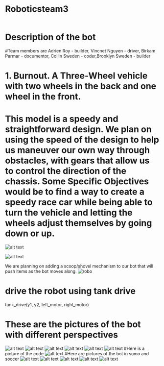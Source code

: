# Roboticsteam3

![]()
# Description of the bot

#Team members are Adrien Roy - builder, Vincnet Nguyen - driver, Birkam Parmar - documentor, Collin Sweden - coder,Brooklyn Sweden - builder

# 1. Burnout. A Three-Wheel vehicle with two wheels in the back and one wheel in the front. 

# This model is a speedy and straightforward design. We plan on using the speed of the design to help us maneuver our own way through obstacles, with gears that allow us to control the direction of the chassis. Some Specific Objectives would be to find a way to create a speedy race car while being able to turn the vehicle and letting the wheels adjust themselves by going down or up.


![alt text](https://github.com/pmndrs/react-three-fiber/assets/95327709/fd83a070-cdd5-4383-8dde-ed91f9c84282)

![alt text](https://github.com/pieroproietti/penguins-blog/assets/95327709/bb2523fe-af71-4c2b-a690-8e45b40ae86e)

We are planning on adding a scoop/shovel mechanism to our bot that will push items as the bot moves along.
![robo](https://github.com/Collinvansweden/Roboticsteam3/assets/123413183/443a3ef3-54a7-4908-a07b-79dd90df5c3f)
# drive the robot using tank drive
tank_drive(y1, y2, left_motor, right_motor)
# These are the pictures of the bot with different perspectives
![alt text](https://github.com/myschoolac/Roboticsportfolio4B/blob/main/images/20231026_132511.jpg?raw=true)
![alt text](https://github.com/myschoolac/Roboticsportfolio4B/blob/main/images/20231026_132501.jpg?raw=true)
![alt text](https://github.com/myschoolac/Roboticsportfolio4B/blob/main/images/20231026_132501.jpg?raw=true)
![alt text](https://github.com/myschoolac/Roboticsportfolio4B/blob/main/images/IMG-1523.jpg?raw=true)
![alt text](https://github.com/myschoolac/Roboticsportfolio4B/blob/main/images/IMG-1522.jpg?raw=true)
![alt text](https://github.com/myschoolac/Roboticsportfolio4B/blob/main/images/IMG-1521.jpg?raw=true)
#Here is a picture of the code
![alt text](https://github.com/myschoolac/Roboticsportfolio4B/blob/main/images/IMG_1520.jpg?raw=true)
#Here are pictures of the bot in sumo and soccer
![alt text](https://github.com/myschoolac/Roboticsportfolio4B/blob/main/IMG_1598.jpg?raw=true)
![alt text](https://github.com/myschoolac/Roboticsportfolio4B/blob/main/IMG_1599.jpg?raw=true)
![alt text](https://github.com/myschoolac/Roboticsportfolio4B/blob/main/IMG_1601.jpg?raw=true)
![alt text](https://github.com/myschoolac/Roboticsportfolio4B/blob/main/IMG_1600.jpg?raw=true)
![alt text](https://github.com/myschoolac/Roboticsportfolio4B/blob/main/IMG_1604.jpg?raw=true)
